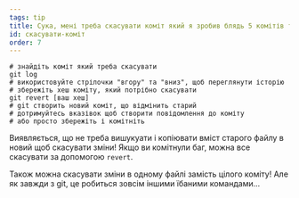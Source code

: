 ```yaml
---
tags: tip
title: Сука, мені треба скасувати коміт який я зробив блядь 5 комітів тому!
id: скасувати-коміт
order: 7
---
```


```git
# знайдіть коміт який треба скасувати
git log
# використовуйте стрілочки "вгору" та "вниз", щоб переглянути історію
# збережіть хеш коміту, який потрібно скасувати
git revert [ваш хеш]
# git створить новий коміт, що відмінить старий
# дотримуйтесь вказівок щоб створити повідомлення до коміту
# або просто збережіть і комітніть
```

Виявляється, що не треба вишукуати і копіювати вміст старого файлу в новий щоб скасувати зміни! Якщо ви комітнули баг, можна все скасувати за допомогою `revert`.

Також можна скасувати зміни в одному файлі замість цілого коміту! Але як завжди з git, це робиться зовсім іншими їбаними командами...